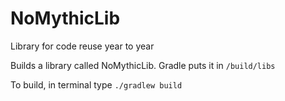 # NoMythicLib
Library for code reuse year to year

Builds a library called NoMythicLib. Gradle puts it in `/build/libs`

To build, in terminal type `./gradlew build`

